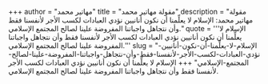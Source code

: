+++
author = "مهاتير محمد"
title = "مقولة مهاتير محمد"
description = "مقولة مهاتير محمد: الإسلام لا يعلِّمنا أن نكون أنانيين نؤدي العبادات لكسب الأجر لأنفسنا فقط وأن نتجاهل واجباتنا المفروضة علينا لصالح المجتمع الإسلامي."
quote = '''الإسلام لا يعلِّمنا أن نكون أنانيين نؤدي العبادات لكسب الأجر لأنفسنا فقط وأن نتجاهل واجباتنا المفروضة علينا لصالح المجتمع الإسلامي.''' 
slug = "الإسلام-لا-يعلِّمنا-أن-نكون-أنانيين-نؤدي-العبادات-لكسب-الأجر-لأنفسنا-فقط-وأن-نتجاهل-واجباتنا-المفروضة-علينا-لصالح-المجتمع-الإسلامي"
+++
الإسلام لا يعلِّمنا أن نكون أنانيين نؤدي العبادات لكسب الأجر لأنفسنا فقط وأن نتجاهل واجباتنا المفروضة علينا لصالح المجتمع الإسلامي.

